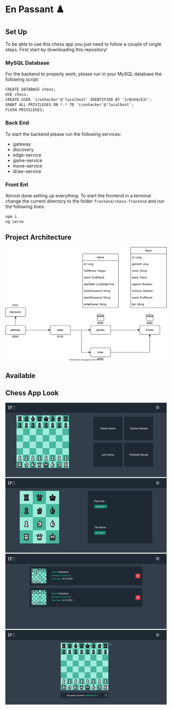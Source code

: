 # En Passant :chess_pawn:

## Set Up
To be able to use this chess app you just need to follow a couple of single steps.
First start by downloading this repository!

### MySQL Database
For the backend to properly work, please run in your MySQL database the following script:
```
CREATE DATABASE chess;
USE chess;
CREATE USER 'ironhacker'@'localhost' IDENTIFIED BY '1r0nh4ck3r';
GRANT ALL PRIVILEGES ON *.* TO 'ironhacker'@'localhost';
FLUSH PRIVILEGES;
```

### Back End
To start the backend please run the following services:
- gateway
- discovery
- edge-service
- game-service
- move-service
- draw-service

### Front Ent
Almost done setting up everything. To start the frontend in a terminal change the current directory to the folder ``` frontend/chess-frontend ``` and run the following lines:
```
npm i
ng serve
```

## Project Architecture
<img alt="diagram" src="https://github.com/EN-IH-WDPT-JUN21/MigNeves-ChessApp-FinalProject/blob/main/diagram.svg">

## Available 
## Chess App Look
<img alt="project logo" src="https://github.com/EN-IH-WDPT-JUN21/MigNeves-ChessApp-FinalProject/blob/main/home-page.png">
<img alt="project logo" src="https://github.com/EN-IH-WDPT-JUN21/MigNeves-ChessApp-FinalProject/blob/main/settings.png">
<img alt="project logo" src="https://github.com/EN-IH-WDPT-JUN21/MigNeves-ChessApp-FinalProject/blob/main/game-list.png">
<img alt="project logo" src="https://github.com/EN-IH-WDPT-JUN21/MigNeves-ChessApp-FinalProject/blob/main/game.png">
